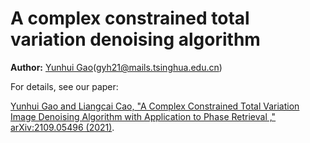 # A complex constrained total variation denoising algorithm
**Author:** [Yunhui Gao](https://github.com/Yunhui-Gao)(gyh21@mails.tsinghua.edu.cn)

For details, see our paper:

[Yunhui Gao and Liangcai Cao, "A Complex Constrained Total Variation Image Denoising Algorithm with Application to Phase Retrieval ," arXiv:2109.05496 (2021)](https://arxiv.org/abs/2109.05496).
